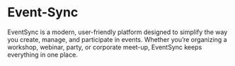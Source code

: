 # Event-Sync
EventSync is a modern, user-friendly platform designed to simplify the way you create, manage, and participate in events. Whether you’re organizing a workshop, webinar, party, or corporate meet-up, EventSync keeps everything in one place.
